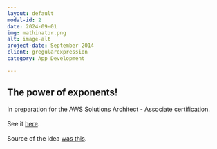 ```yaml
---
layout: default
modal-id: 2
date: 2024-09-01
img: mathinator.png
alt: image-alt
project-date: September 2014
client: gregularexpression
category: App Development

---
```


## The power of exponents!

In preparation for the AWS Solutions Architect - Associate certification.  <br /><br />See it <a href="https://mathinator.gregularexpression.com" target="_new">here</a>.  <br /><br />Source of the idea <a href="https://www.youtube.com/watch?v=7m_q1ldzw0U" target="_new">was this</a>.